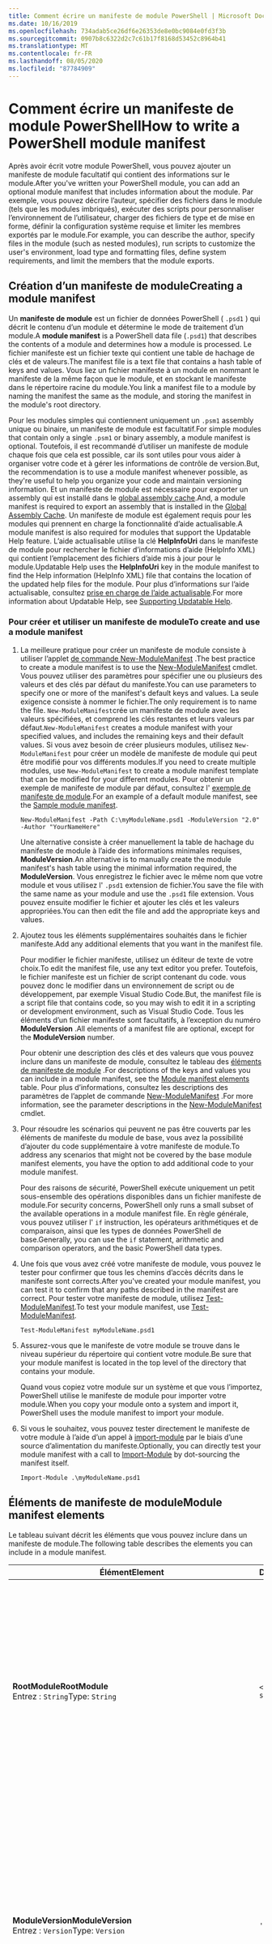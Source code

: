 ```yaml
---
title: Comment écrire un manifeste de module PowerShell | Microsoft Docs
ms.date: 10/16/2019
ms.openlocfilehash: 734adab5ce26df6e26353de8e0bc9084e0fd3f3b
ms.sourcegitcommit: 0907b8c6322d2c7c61b17f8168d53452c8964b41
ms.translationtype: MT
ms.contentlocale: fr-FR
ms.lasthandoff: 08/05/2020
ms.locfileid: "87784909"
---
```

# <a name="how-to-write-a-powershell-module-manifest"></a><span data-ttu-id="3eb17-102">Comment écrire un manifeste de module PowerShell</span><span class="sxs-lookup"><span data-stu-id="3eb17-102">How to write a PowerShell module manifest</span></span>

<span data-ttu-id="3eb17-103">Après avoir écrit votre module PowerShell, vous pouvez ajouter un manifeste de module facultatif qui contient des informations sur le module.</span><span class="sxs-lookup"><span data-stu-id="3eb17-103">After you've written your PowerShell module, you can add an optional module manifest that includes information about the module.</span></span> <span data-ttu-id="3eb17-104">Par exemple, vous pouvez décrire l’auteur, spécifier des fichiers dans le module (tels que les modules imbriqués), exécuter des scripts pour personnaliser l’environnement de l’utilisateur, charger des fichiers de type et de mise en forme, définir la configuration système requise et limiter les membres exportés par le module.</span><span class="sxs-lookup"><span data-stu-id="3eb17-104">For example, you can describe the author, specify files in the module (such as nested modules), run scripts to customize the user's environment, load type and formatting files, define system requirements, and limit the members that the module exports.</span></span>

## <a name="creating-a-module-manifest"></a><span data-ttu-id="3eb17-105">Création d’un manifeste de module</span><span class="sxs-lookup"><span data-stu-id="3eb17-105">Creating a module manifest</span></span>

<span data-ttu-id="3eb17-106">Un **manifeste de module** est un fichier de données PowerShell ( `.psd1` ) qui décrit le contenu d’un module et détermine le mode de traitement d’un module.</span><span class="sxs-lookup"><span data-stu-id="3eb17-106">A **module manifest** is a PowerShell data file (`.psd1`) that describes the contents of a module and determines how a module is processed.</span></span> <span data-ttu-id="3eb17-107">Le fichier manifeste est un fichier texte qui contient une table de hachage de clés et de valeurs.</span><span class="sxs-lookup"><span data-stu-id="3eb17-107">The manifest file is a text file that contains a hash table of keys and values.</span></span> <span data-ttu-id="3eb17-108">Vous liez un fichier manifeste à un module en nommant le manifeste de la même façon que le module, et en stockant le manifeste dans le répertoire racine du module.</span><span class="sxs-lookup"><span data-stu-id="3eb17-108">You link a manifest file to a module by naming the manifest the same as the module, and storing the manifest in the module's root directory.</span></span>

<span data-ttu-id="3eb17-109">Pour les modules simples qui contiennent uniquement un `.psm1` assembly unique ou binaire, un manifeste de module est facultatif.</span><span class="sxs-lookup"><span data-stu-id="3eb17-109">For simple modules that contain only a single `.psm1` or binary assembly, a module manifest is optional.</span></span> <span data-ttu-id="3eb17-110">Toutefois, il est recommandé d’utiliser un manifeste de module chaque fois que cela est possible, car ils sont utiles pour vous aider à organiser votre code et à gérer les informations de contrôle de version.</span><span class="sxs-lookup"><span data-stu-id="3eb17-110">But, the recommendation is to use a module manifest whenever possible, as they're useful to help you organize your code and maintain versioning information.</span></span> <span data-ttu-id="3eb17-111">Et un manifeste de module est nécessaire pour exporter un assembly qui est installé dans le [global assembly cache](/dotnet/framework/app-domains/gac).</span><span class="sxs-lookup"><span data-stu-id="3eb17-111">And, a module manifest is required to export an assembly that is installed in the [Global Assembly Cache](/dotnet/framework/app-domains/gac).</span></span> <span data-ttu-id="3eb17-112">Un manifeste de module est également requis pour les modules qui prennent en charge la fonctionnalité d’aide actualisable.</span><span class="sxs-lookup"><span data-stu-id="3eb17-112">A module manifest is also required for modules that support the Updatable Help feature.</span></span> <span data-ttu-id="3eb17-113">L’aide actualisable utilise la clé **HelpInfoUri** dans le manifeste de module pour rechercher le fichier d’informations d’aide (HelpInfo XML) qui contient l’emplacement des fichiers d’aide mis à jour pour le module.</span><span class="sxs-lookup"><span data-stu-id="3eb17-113">Updatable Help uses the **HelpInfoUri** key in the module manifest to find the Help information (HelpInfo XML) file that contains the location of the updated help files for the module.</span></span> <span data-ttu-id="3eb17-114">Pour plus d’informations sur l’aide actualisable, consultez [prise en charge de l’aide actualisable](./supporting-updatable-help.md).</span><span class="sxs-lookup"><span data-stu-id="3eb17-114">For more information about Updatable Help, see [Supporting Updatable Help](./supporting-updatable-help.md).</span></span>

### <a name="to-create-and-use-a-module-manifest"></a><span data-ttu-id="3eb17-115">Pour créer et utiliser un manifeste de module</span><span class="sxs-lookup"><span data-stu-id="3eb17-115">To create and use a module manifest</span></span>

1. <span data-ttu-id="3eb17-116">La meilleure pratique pour créer un manifeste de module consiste à utiliser l’applet [de commande New-ModuleManifest](/powershell/module/Microsoft.PowerShell.Core/New-ModuleManifest) .</span><span class="sxs-lookup"><span data-stu-id="3eb17-116">The best practice to create a module manifest is to use the [New-ModuleManifest](/powershell/module/Microsoft.PowerShell.Core/New-ModuleManifest) cmdlet.</span></span> <span data-ttu-id="3eb17-117">Vous pouvez utiliser des paramètres pour spécifier une ou plusieurs des valeurs et des clés par défaut du manifeste.</span><span class="sxs-lookup"><span data-stu-id="3eb17-117">You can use parameters to specify one or more of the manifest's default keys and values.</span></span> <span data-ttu-id="3eb17-118">La seule exigence consiste à nommer le fichier.</span><span class="sxs-lookup"><span data-stu-id="3eb17-118">The only requirement is to name the file.</span></span> <span data-ttu-id="3eb17-119">`New-ModuleManifest`crée un manifeste de module avec les valeurs spécifiées, et comprend les clés restantes et leurs valeurs par défaut.</span><span class="sxs-lookup"><span data-stu-id="3eb17-119">`New-ModuleManifest` creates a module manifest with your specified values, and includes the remaining keys and their default values.</span></span> <span data-ttu-id="3eb17-120">Si vous avez besoin de créer plusieurs modules, utilisez `New-ModuleManifest` pour créer un modèle de manifeste de module qui peut être modifié pour vos différents modules.</span><span class="sxs-lookup"><span data-stu-id="3eb17-120">If you need to create multiple modules, use `New-ModuleManifest` to create a module manifest template that can be modified for your different modules.</span></span> <span data-ttu-id="3eb17-121">Pour obtenir un exemple de manifeste de module par défaut, consultez l' [exemple de manifeste de module](#sample-module-manifest).</span><span class="sxs-lookup"><span data-stu-id="3eb17-121">For an example of a default module manifest, see the [Sample module manifest](#sample-module-manifest).</span></span>

   `New-ModuleManifest -Path C:\myModuleName.psd1 -ModuleVersion "2.0" -Author "YourNameHere"`

   <span data-ttu-id="3eb17-122">Une alternative consiste à créer manuellement la table de hachage du manifeste de module à l’aide des informations minimales requises, **ModuleVersion**.</span><span class="sxs-lookup"><span data-stu-id="3eb17-122">An alternative is to manually create the module manifest's hash table using the minimal information required, the **ModuleVersion**.</span></span> <span data-ttu-id="3eb17-123">Vous enregistrez le fichier avec le même nom que votre module et vous utilisez l' `.psd1` extension de fichier.</span><span class="sxs-lookup"><span data-stu-id="3eb17-123">You save the file with the same name as your module and use the `.psd1` file extension.</span></span> <span data-ttu-id="3eb17-124">Vous pouvez ensuite modifier le fichier et ajouter les clés et les valeurs appropriées.</span><span class="sxs-lookup"><span data-stu-id="3eb17-124">You can then edit the file and add the appropriate keys and values.</span></span>

1. <span data-ttu-id="3eb17-125">Ajoutez tous les éléments supplémentaires souhaités dans le fichier manifeste.</span><span class="sxs-lookup"><span data-stu-id="3eb17-125">Add any additional elements that you want in the manifest file.</span></span>

   <span data-ttu-id="3eb17-126">Pour modifier le fichier manifeste, utilisez un éditeur de texte de votre choix.</span><span class="sxs-lookup"><span data-stu-id="3eb17-126">To edit the manifest file, use any text editor you prefer.</span></span> <span data-ttu-id="3eb17-127">Toutefois, le fichier manifeste est un fichier de script contenant du code. vous pouvez donc le modifier dans un environnement de script ou de développement, par exemple Visual Studio Code.</span><span class="sxs-lookup"><span data-stu-id="3eb17-127">But, the manifest file is a script file that contains code, so you may wish to edit it in a scripting or development environment, such as Visual Studio Code.</span></span> <span data-ttu-id="3eb17-128">Tous les éléments d’un fichier manifeste sont facultatifs, à l’exception du numéro **ModuleVersion** .</span><span class="sxs-lookup"><span data-stu-id="3eb17-128">All elements of a manifest file are optional, except for the **ModuleVersion** number.</span></span>

   <span data-ttu-id="3eb17-129">Pour obtenir une description des clés et des valeurs que vous pouvez inclure dans un manifeste de module, consultez le tableau des [éléments de manifeste de module](#module-manifest-elements) .</span><span class="sxs-lookup"><span data-stu-id="3eb17-129">For descriptions of the keys and values you can include in a module manifest, see the [Module manifest elements](#module-manifest-elements) table.</span></span> <span data-ttu-id="3eb17-130">Pour plus d’informations, consultez les descriptions des paramètres de l’applet de commande [New-ModuleManifest](/powershell/module/Microsoft.PowerShell.Core/New-ModuleManifest) .</span><span class="sxs-lookup"><span data-stu-id="3eb17-130">For more information, see the parameter descriptions in the [New-ModuleManifest](/powershell/module/Microsoft.PowerShell.Core/New-ModuleManifest) cmdlet.</span></span>

1. <span data-ttu-id="3eb17-131">Pour résoudre les scénarios qui peuvent ne pas être couverts par les éléments de manifeste du module de base, vous avez la possibilité d’ajouter du code supplémentaire à votre manifeste de module.</span><span class="sxs-lookup"><span data-stu-id="3eb17-131">To address any scenarios that might not be covered by the base module manifest elements, you have the option to add additional code to your module manifest.</span></span>

   <span data-ttu-id="3eb17-132">Pour des raisons de sécurité, PowerShell exécute uniquement un petit sous-ensemble des opérations disponibles dans un fichier manifeste de module.</span><span class="sxs-lookup"><span data-stu-id="3eb17-132">For security concerns, PowerShell only runs a small subset of the available operations in a module manifest file.</span></span> <span data-ttu-id="3eb17-133">En règle générale, vous pouvez utiliser l' `if` instruction, les opérateurs arithmétiques et de comparaison, ainsi que les types de données PowerShell de base.</span><span class="sxs-lookup"><span data-stu-id="3eb17-133">Generally, you can use the `if` statement, arithmetic and comparison operators, and the basic PowerShell data types.</span></span>

1. <span data-ttu-id="3eb17-134">Une fois que vous avez créé votre manifeste de module, vous pouvez le tester pour confirmer que tous les chemins d’accès décrits dans le manifeste sont corrects.</span><span class="sxs-lookup"><span data-stu-id="3eb17-134">After you've created your module manifest, you can test it to confirm that any paths described in the manifest are correct.</span></span> <span data-ttu-id="3eb17-135">Pour tester votre manifeste de module, utilisez [Test-ModuleManifest](/powershell/module/Microsoft.PowerShell.Core/Test-ModuleManifest).</span><span class="sxs-lookup"><span data-stu-id="3eb17-135">To test your module manifest, use [Test-ModuleManifest](/powershell/module/Microsoft.PowerShell.Core/Test-ModuleManifest).</span></span>

   `Test-ModuleManifest myModuleName.psd1`

1. <span data-ttu-id="3eb17-136">Assurez-vous que le manifeste de votre module se trouve dans le niveau supérieur du répertoire qui contient votre module.</span><span class="sxs-lookup"><span data-stu-id="3eb17-136">Be sure that your module manifest is located in the top level of the directory that contains your module.</span></span>

   <span data-ttu-id="3eb17-137">Quand vous copiez votre module sur un système et que vous l’importez, PowerShell utilise le manifeste de module pour importer votre module.</span><span class="sxs-lookup"><span data-stu-id="3eb17-137">When you copy your module onto a system and import it, PowerShell uses the module manifest to import your module.</span></span>

1. <span data-ttu-id="3eb17-138">Si vous le souhaitez, vous pouvez tester directement le manifeste de votre module à l’aide d’un appel à [import-module](/powershell/module/Microsoft.PowerShell.Core/Import-Module) par le biais d’une source d’alimentation du manifeste.</span><span class="sxs-lookup"><span data-stu-id="3eb17-138">Optionally, you can directly test your module manifest with a call to [Import-Module](/powershell/module/Microsoft.PowerShell.Core/Import-Module) by dot-sourcing the manifest itself.</span></span>

   `Import-Module .\myModuleName.psd1`

## <a name="module-manifest-elements"></a><span data-ttu-id="3eb17-139">Éléments de manifeste de module</span><span class="sxs-lookup"><span data-stu-id="3eb17-139">Module manifest elements</span></span>

<span data-ttu-id="3eb17-140">Le tableau suivant décrit les éléments que vous pouvez inclure dans un manifeste de module.</span><span class="sxs-lookup"><span data-stu-id="3eb17-140">The following table describes the elements you can include in a module manifest.</span></span>

|<span data-ttu-id="3eb17-141">Élément</span><span class="sxs-lookup"><span data-stu-id="3eb17-141">Element</span></span>|<span data-ttu-id="3eb17-142">Default</span><span class="sxs-lookup"><span data-stu-id="3eb17-142">Default</span></span>|<span data-ttu-id="3eb17-143">Description</span><span class="sxs-lookup"><span data-stu-id="3eb17-143">Description</span></span>|
|-------------|-------------|-----------------|
|<span data-ttu-id="3eb17-144">**RootModule**</span><span class="sxs-lookup"><span data-stu-id="3eb17-144">**RootModule**</span></span><br /> <span data-ttu-id="3eb17-145">Entrez : `String`</span><span class="sxs-lookup"><span data-stu-id="3eb17-145">Type: `String`</span></span>|`<empty string>`|<span data-ttu-id="3eb17-146">Module de script ou fichier de module binaire associé à ce manifeste.</span><span class="sxs-lookup"><span data-stu-id="3eb17-146">Script module or binary module file associated with this manifest.</span></span> <span data-ttu-id="3eb17-147">Les versions précédentes de PowerShell appelaient cet élément **ModuleToProcess**.</span><span class="sxs-lookup"><span data-stu-id="3eb17-147">Previous versions of PowerShell called this element the **ModuleToProcess**.</span></span><br /> <span data-ttu-id="3eb17-148">Les types possibles pour le module racine peuvent être vides, ce qui crée un module de **manifeste** , le nom d’un module de script ( `.psm1` ) ou le nom d’un module binaire ( `.exe` ou `.dll` ).</span><span class="sxs-lookup"><span data-stu-id="3eb17-148">Possible types for the root module can be empty, which creates a **Manifest** module, the name of a script module (`.psm1`), or the name of a binary module (`.exe` or `.dll`).</span></span> <span data-ttu-id="3eb17-149">Le fait de placer le nom d’un manifeste de module ( `.psd1` ) ou d’un fichier de script ( `.ps1` ) dans cet élément génère une erreur.</span><span class="sxs-lookup"><span data-stu-id="3eb17-149">Placing the name of a module manifest (`.psd1`) or a script file (`.ps1`) in this element causes an error.</span></span> <br /> <span data-ttu-id="3eb17-150">Exemple : `RootModule = 'ScriptModule.psm1'`</span><span class="sxs-lookup"><span data-stu-id="3eb17-150">Example: `RootModule = 'ScriptModule.psm1'`</span></span>|
|<span data-ttu-id="3eb17-151">**ModuleVersion**</span><span class="sxs-lookup"><span data-stu-id="3eb17-151">**ModuleVersion**</span></span><br /> <span data-ttu-id="3eb17-152">Entrez : `Version`</span><span class="sxs-lookup"><span data-stu-id="3eb17-152">Type: `Version`</span></span>|`'0.0.1'`|<span data-ttu-id="3eb17-153">Numéro de version de ce module.</span><span class="sxs-lookup"><span data-stu-id="3eb17-153">Version number of this module.</span></span> <span data-ttu-id="3eb17-154">Si une valeur n’est pas spécifiée, `New-ModuleManifest` utilise la valeur par défaut.</span><span class="sxs-lookup"><span data-stu-id="3eb17-154">If a value isn't specified, `New-ModuleManifest`   uses the default.</span></span> <span data-ttu-id="3eb17-155">La chaîne doit pouvoir être convertie vers le type `Version` , par exemple `#.#.#.#.#` .</span><span class="sxs-lookup"><span data-stu-id="3eb17-155">The string must be able to convert to the type `Version` for example `#.#.#.#.#`.</span></span> <span data-ttu-id="3eb17-156">`Import-Module`charge le premier module qu’il trouve sur le **$PSModulePath** qui correspond au nom et a au moins une **ModuleVersion**, comme le paramètre **MinimumVersion** .</span><span class="sxs-lookup"><span data-stu-id="3eb17-156">`Import-Module` loads the first module it finds on the **$PSModulePath** that matches the name, and has at least as high a **ModuleVersion**, as the **MinimumVersion** parameter.</span></span> <span data-ttu-id="3eb17-157">Pour importer une version spécifique, utilisez le `Import-Module` paramètre **RequiredVersion** de l’applet de commande.</span><span class="sxs-lookup"><span data-stu-id="3eb17-157">To import a specific version, use the `Import-Module` cmdlet's **RequiredVersion** parameter.</span></span><br /> <span data-ttu-id="3eb17-158">Exemple : `ModuleVersion = '1.0'`</span><span class="sxs-lookup"><span data-stu-id="3eb17-158">Example: `ModuleVersion = '1.0'`</span></span>|
|<span data-ttu-id="3eb17-159">**GUID**</span><span class="sxs-lookup"><span data-stu-id="3eb17-159">**GUID**</span></span><br /> <span data-ttu-id="3eb17-160">Entrez : `GUID`</span><span class="sxs-lookup"><span data-stu-id="3eb17-160">Type: `GUID`</span></span>|`'<GUID>'`|<span data-ttu-id="3eb17-161">ID utilisé pour identifier de manière unique ce module.</span><span class="sxs-lookup"><span data-stu-id="3eb17-161">ID used to uniquely identify this module.</span></span> <span data-ttu-id="3eb17-162">Si une valeur n’est pas spécifiée, `New-ModuleManifest` la valeur est générée automatiquement.</span><span class="sxs-lookup"><span data-stu-id="3eb17-162">If a value isn't specified, `New-ModuleManifest` autogenerates the value.</span></span> <span data-ttu-id="3eb17-163">Actuellement, vous ne pouvez pas importer un module par **GUID**.</span><span class="sxs-lookup"><span data-stu-id="3eb17-163">You can't currently import a module by **GUID**.</span></span> <br /> <span data-ttu-id="3eb17-164">Exemple : `GUID = 'cfc45206-1e49-459d-a8ad-5b571ef94857'`</span><span class="sxs-lookup"><span data-stu-id="3eb17-164">Example: `GUID = 'cfc45206-1e49-459d-a8ad-5b571ef94857'`</span></span>|
|<span data-ttu-id="3eb17-165">**Author**</span><span class="sxs-lookup"><span data-stu-id="3eb17-165">**Author**</span></span><br /> <span data-ttu-id="3eb17-166">Entrez : `String`</span><span class="sxs-lookup"><span data-stu-id="3eb17-166">Type: `String`</span></span>|`'<Current user>'`|<span data-ttu-id="3eb17-167">Auteur de ce module.</span><span class="sxs-lookup"><span data-stu-id="3eb17-167">Author of this module.</span></span> <span data-ttu-id="3eb17-168">Si une valeur n’est pas spécifiée, `New-ModuleManifest` utilise l’utilisateur actuel.</span><span class="sxs-lookup"><span data-stu-id="3eb17-168">If a value isn't specified, `New-ModuleManifest` uses the current user.</span></span> <br /> <span data-ttu-id="3eb17-169">Exemple : `Author = 'AuthorNameHere'`</span><span class="sxs-lookup"><span data-stu-id="3eb17-169">Example: `Author = 'AuthorNameHere'`</span></span>|
|<span data-ttu-id="3eb17-170">**Prennent**</span><span class="sxs-lookup"><span data-stu-id="3eb17-170">**CompanyName**</span></span><br /> <span data-ttu-id="3eb17-171">Entrez : `String`</span><span class="sxs-lookup"><span data-stu-id="3eb17-171">Type: `String`</span></span>|`'Unknown'`|<span data-ttu-id="3eb17-172">Société ou fournisseur de ce module.</span><span class="sxs-lookup"><span data-stu-id="3eb17-172">Company or vendor of this module.</span></span> <span data-ttu-id="3eb17-173">Si une valeur n’est pas spécifiée, `New-ModuleManifest` utilise la valeur par défaut.</span><span class="sxs-lookup"><span data-stu-id="3eb17-173">If a value isn't specified, `New-ModuleManifest` uses the default.</span></span><br /> <span data-ttu-id="3eb17-174">Exemple : `CompanyName = 'Fabrikam'`</span><span class="sxs-lookup"><span data-stu-id="3eb17-174">Example: `CompanyName = 'Fabrikam'`</span></span>|
|<span data-ttu-id="3eb17-175">**Intellectuelle**</span><span class="sxs-lookup"><span data-stu-id="3eb17-175">**Copyright**</span></span><br /> <span data-ttu-id="3eb17-176">Entrez : `String`</span><span class="sxs-lookup"><span data-stu-id="3eb17-176">Type: `String`</span></span>|`'(c) <Author>. All rights reserved.'`| <span data-ttu-id="3eb17-177">Déclaration de droits d’auteur pour ce module.</span><span class="sxs-lookup"><span data-stu-id="3eb17-177">Copyright statement for this module.</span></span> <span data-ttu-id="3eb17-178">Si une valeur n’est pas spécifiée, `New-ModuleManifest` utilise la valeur par défaut avec l’utilisateur actuel en tant que `<Author>` .</span><span class="sxs-lookup"><span data-stu-id="3eb17-178">If a value isn't specified, `New-ModuleManifest` uses the default with the current user as the `<Author>`.</span></span> <span data-ttu-id="3eb17-179">Pour spécifier un auteur, utilisez le paramètre **auteur** .</span><span class="sxs-lookup"><span data-stu-id="3eb17-179">To specify an author, use the **Author** parameter.</span></span> <br /> <span data-ttu-id="3eb17-180">Exemple : `Copyright = '2019 AuthorName. All rights reserved.'`</span><span class="sxs-lookup"><span data-stu-id="3eb17-180">Example: `Copyright = '2019 AuthorName. All rights reserved.'`</span></span>|
|<span data-ttu-id="3eb17-181">**Description**</span><span class="sxs-lookup"><span data-stu-id="3eb17-181">**Description**</span></span><br /> <span data-ttu-id="3eb17-182">Entrez : `String`</span><span class="sxs-lookup"><span data-stu-id="3eb17-182">Type: `String`</span></span>|`<empty string>`|<span data-ttu-id="3eb17-183">Description de la fonctionnalité fournie par ce module.</span><span class="sxs-lookup"><span data-stu-id="3eb17-183">Description of the functionality provided by this module.</span></span><br /> <span data-ttu-id="3eb17-184">Exemple : `Description = 'This is the module's description.'`</span><span class="sxs-lookup"><span data-stu-id="3eb17-184">Example: `Description = 'This is the module's description.'`</span></span>|
|<span data-ttu-id="3eb17-185">**PowerShellVersion**</span><span class="sxs-lookup"><span data-stu-id="3eb17-185">**PowerShellVersion**</span></span><br /> <span data-ttu-id="3eb17-186">Entrez : `Version`</span><span class="sxs-lookup"><span data-stu-id="3eb17-186">Type: `Version`</span></span>|`<empty string>`|<span data-ttu-id="3eb17-187">Version minimale du moteur PowerShell requise par ce module.</span><span class="sxs-lookup"><span data-stu-id="3eb17-187">Minimum version of the PowerShell engine required by this module.</span></span> <span data-ttu-id="3eb17-188">Les valeurs valides sont 1,0, 2,0, 3,0, 4,0, 5,0, 5,1, 6 et 7.</span><span class="sxs-lookup"><span data-stu-id="3eb17-188">Valid values are 1.0, 2.0, 3.0, 4.0, 5.0, 5.1, 6, and 7.</span></span><br /> <span data-ttu-id="3eb17-189">Exemple : `PowerShellVersion = '5.0'`</span><span class="sxs-lookup"><span data-stu-id="3eb17-189">Example: `PowerShellVersion = '5.0'`</span></span>|
|<span data-ttu-id="3eb17-190">**PowerShellHostName**</span><span class="sxs-lookup"><span data-stu-id="3eb17-190">**PowerShellHostName**</span></span><br /> <span data-ttu-id="3eb17-191">Entrez : `String`</span><span class="sxs-lookup"><span data-stu-id="3eb17-191">Type: `String`</span></span>|`<empty string>`|<span data-ttu-id="3eb17-192">Nom de l’hôte PowerShell requis par ce module.</span><span class="sxs-lookup"><span data-stu-id="3eb17-192">Name of the PowerShell host required by this module.</span></span> <span data-ttu-id="3eb17-193">Ce nom est fourni par PowerShell.</span><span class="sxs-lookup"><span data-stu-id="3eb17-193">This name is provided by PowerShell.</span></span> <span data-ttu-id="3eb17-194">Pour rechercher le nom d’un programme hôte, dans le programme, tapez : `$host.name` .</span><span class="sxs-lookup"><span data-stu-id="3eb17-194">To find the name of a host program, in the program, type: `$host.name`.</span></span><br /> <span data-ttu-id="3eb17-195">Exemple : `PowerShellHostName = 'ConsoleHost'`</span><span class="sxs-lookup"><span data-stu-id="3eb17-195">Example: `PowerShellHostName = 'ConsoleHost'`</span></span>|
|<span data-ttu-id="3eb17-196">**PowerShellHostVersion**</span><span class="sxs-lookup"><span data-stu-id="3eb17-196">**PowerShellHostVersion**</span></span><br /> <span data-ttu-id="3eb17-197">Entrez : `Version`</span><span class="sxs-lookup"><span data-stu-id="3eb17-197">Type: `Version`</span></span>|`<empty string>`|<span data-ttu-id="3eb17-198">Version minimale de l’hôte PowerShell requis par ce module.</span><span class="sxs-lookup"><span data-stu-id="3eb17-198">Minimum version of the PowerShell host required by this module.</span></span><br /> <span data-ttu-id="3eb17-199">Exemple : `PowerShellHostVersion = '2.0'`</span><span class="sxs-lookup"><span data-stu-id="3eb17-199">Example: `PowerShellHostVersion = '2.0'`</span></span>|
|<span data-ttu-id="3eb17-200">**DotNetFrameworkVersion**</span><span class="sxs-lookup"><span data-stu-id="3eb17-200">**DotNetFrameworkVersion**</span></span><br /> <span data-ttu-id="3eb17-201">Entrez : `Version`</span><span class="sxs-lookup"><span data-stu-id="3eb17-201">Type: `Version`</span></span>|`<empty string>`|<span data-ttu-id="3eb17-202">Version minimale de Microsoft .NET Framework requise par ce module.</span><span class="sxs-lookup"><span data-stu-id="3eb17-202">Minimum version of Microsoft .NET Framework required by this module.</span></span> <span data-ttu-id="3eb17-203">Ce composant requis est valide uniquement pour l’édition PowerShell Desktop, par exemple PowerShell 5,1.</span><span class="sxs-lookup"><span data-stu-id="3eb17-203">This prerequisite is valid for the PowerShell Desktop edition only, such as PowerShell 5.1.</span></span><br /> <span data-ttu-id="3eb17-204">Exemple : `DotNetFrameworkVersion = '3.5'`</span><span class="sxs-lookup"><span data-stu-id="3eb17-204">Example: `DotNetFrameworkVersion = '3.5'`</span></span>|
|<span data-ttu-id="3eb17-205">**CLRVersion**</span><span class="sxs-lookup"><span data-stu-id="3eb17-205">**CLRVersion**</span></span><br /> <span data-ttu-id="3eb17-206">Entrez : `Version`</span><span class="sxs-lookup"><span data-stu-id="3eb17-206">Type: `Version`</span></span>|`<empty string>`|<span data-ttu-id="3eb17-207">Version minimale du common language runtime (CLR) requise par ce module.</span><span class="sxs-lookup"><span data-stu-id="3eb17-207">Minimum version of the common language runtime (CLR) required by this module.</span></span> <span data-ttu-id="3eb17-208">Ce composant requis est valide uniquement pour l’édition PowerShell Desktop, par exemple PowerShell 5,1.</span><span class="sxs-lookup"><span data-stu-id="3eb17-208">This prerequisite is valid for the PowerShell Desktop edition only, such as PowerShell 5.1.</span></span><br /> <span data-ttu-id="3eb17-209">Exemple : `CLRVersion = '3.5'`</span><span class="sxs-lookup"><span data-stu-id="3eb17-209">Example: `CLRVersion = '3.5'`</span></span>|
|<span data-ttu-id="3eb17-210">**ProcessorArchitecture**</span><span class="sxs-lookup"><span data-stu-id="3eb17-210">**ProcessorArchitecture**</span></span><br /> <span data-ttu-id="3eb17-211">Entrez : `ProcessorArchitecture`</span><span class="sxs-lookup"><span data-stu-id="3eb17-211">Type: `ProcessorArchitecture`</span></span>|`<empty string>`|<span data-ttu-id="3eb17-212">Architecture du processeur (aucune, x86, amd64) requise par ce module.</span><span class="sxs-lookup"><span data-stu-id="3eb17-212">Processor architecture (None, X86, Amd64) required by this module.</span></span> <span data-ttu-id="3eb17-213">Les valeurs valides sont x86, AMD64, ARM, IA64, MSIL et None (inconnu ou non spécifié).</span><span class="sxs-lookup"><span data-stu-id="3eb17-213">Valid values are x86, AMD64, Arm, IA64, MSIL, and None (unknown or unspecified).</span></span><br /> <span data-ttu-id="3eb17-214">Exemple : `ProcessorArchitecture = 'x86'`</span><span class="sxs-lookup"><span data-stu-id="3eb17-214">Example: `ProcessorArchitecture = 'x86'`</span></span>|
|<span data-ttu-id="3eb17-215">**RequiredModules**</span><span class="sxs-lookup"><span data-stu-id="3eb17-215">**RequiredModules**</span></span><br /> <span data-ttu-id="3eb17-216">Entrez : `Object[]`</span><span class="sxs-lookup"><span data-stu-id="3eb17-216">Type: `Object[]`</span></span>|`@()`|<span data-ttu-id="3eb17-217">Modules qui doivent être importés dans l’environnement global avant l’importation de ce module.</span><span class="sxs-lookup"><span data-stu-id="3eb17-217">Modules that must be imported into the global environment prior to importing this module.</span></span> <span data-ttu-id="3eb17-218">Cela charge tous les modules figurant dans la liste, sauf s’ils ont déjà été chargés.</span><span class="sxs-lookup"><span data-stu-id="3eb17-218">This loads any modules listed unless they've already been loaded.</span></span> <span data-ttu-id="3eb17-219">Par exemple, certains modules peuvent déjà être chargés par un module différent.</span><span class="sxs-lookup"><span data-stu-id="3eb17-219">For example, some modules may already be loaded by a different module.</span></span> <span data-ttu-id="3eb17-220">Il est possible de spécifier une version spécifique à charger à l’aide de `RequiredVersion` plutôt que `ModuleVersion` .</span><span class="sxs-lookup"><span data-stu-id="3eb17-220">It's possible to specify a specific version to load using `RequiredVersion` rather than `ModuleVersion`.</span></span> <span data-ttu-id="3eb17-221">Lorsque `ModuleVersion` est utilisé, il chargera la version la plus récente disponible avec un minimum de la version spécifiée.</span><span class="sxs-lookup"><span data-stu-id="3eb17-221">When `ModuleVersion` is used it will load the newest version available with a minimum of the version specified.</span></span> <span data-ttu-id="3eb17-222">Vous pouvez combiner des chaînes et des tables de hachage dans la valeur du paramètre.</span><span class="sxs-lookup"><span data-stu-id="3eb17-222">You can combine strings and hash tables in the parameter value.</span></span><br /> <span data-ttu-id="3eb17-223">Exemple : `RequiredModules = @("MyModule", @{ModuleName="MyDependentModule"; ModuleVersion="2.0"; GUID="cfc45206-1e49-459d-a8ad-5b571ef94857"})`</span><span class="sxs-lookup"><span data-stu-id="3eb17-223">Example: `RequiredModules = @("MyModule", @{ModuleName="MyDependentModule"; ModuleVersion="2.0"; GUID="cfc45206-1e49-459d-a8ad-5b571ef94857"})`</span></span><br /> <span data-ttu-id="3eb17-224">Exemple : `RequiredModules = @("MyModule", @{ModuleName="MyDependentModule"; RequiredVersion="1.5"; GUID="cfc45206-1e49-459d-a8ad-5b571ef94857"})`</span><span class="sxs-lookup"><span data-stu-id="3eb17-224">Example: `RequiredModules = @("MyModule", @{ModuleName="MyDependentModule"; RequiredVersion="1.5"; GUID="cfc45206-1e49-459d-a8ad-5b571ef94857"})`</span></span>|
|<span data-ttu-id="3eb17-225">**RequiredAssemblies**</span><span class="sxs-lookup"><span data-stu-id="3eb17-225">**RequiredAssemblies**</span></span><br /> <span data-ttu-id="3eb17-226">Entrez : `String[]`</span><span class="sxs-lookup"><span data-stu-id="3eb17-226">Type: `String[]`</span></span>|`@()`|<span data-ttu-id="3eb17-227">Assemblys qui doivent être chargés avant l’importation de ce module.</span><span class="sxs-lookup"><span data-stu-id="3eb17-227">Assemblies that must be loaded prior to importing this module.</span></span> <span data-ttu-id="3eb17-228">Spécifie les noms de fichiers d’assembly ( `.dll` ) dont le module a besoin.</span><span class="sxs-lookup"><span data-stu-id="3eb17-228">Specifies the assembly (`.dll`) file names that the module requires.</span></span><br /> <span data-ttu-id="3eb17-229">PowerShell charge les assemblys spécifiés avant de mettre à jour des types ou des formats, d’importer des modules imbriqués ou d’importer le fichier de module spécifié dans la valeur de la clé RootModule.</span><span class="sxs-lookup"><span data-stu-id="3eb17-229">PowerShell loads the specified assemblies before updating types or formats, importing nested modules, or importing the module file that is specified in the value of the RootModule key.</span></span> <span data-ttu-id="3eb17-230">Utilisez ce paramètre pour répertorier tous les assemblys requis par le module.</span><span class="sxs-lookup"><span data-stu-id="3eb17-230">Use this parameter to list all the assemblies that the module requires.</span></span><br /> <span data-ttu-id="3eb17-231">Exemple : `RequiredAssemblies = @("assembly1.dll", "assembly2.dll", "assembly3.dll")`</span><span class="sxs-lookup"><span data-stu-id="3eb17-231">Example: `RequiredAssemblies = @("assembly1.dll", "assembly2.dll", "assembly3.dll")`</span></span>|
|<span data-ttu-id="3eb17-232">**ScriptsToProcess**</span><span class="sxs-lookup"><span data-stu-id="3eb17-232">**ScriptsToProcess**</span></span><br /> <span data-ttu-id="3eb17-233">Entrez : `String[]`</span><span class="sxs-lookup"><span data-stu-id="3eb17-233">Type: `String[]`</span></span>|`@()`|<span data-ttu-id="3eb17-234">Fichiers de script ( `.ps1` ) qui sont exécutés dans l’état de session de l’appelant lors de l’importation du module.</span><span class="sxs-lookup"><span data-stu-id="3eb17-234">Script (`.ps1`) files that are run in the caller's session state when the module is imported.</span></span> <span data-ttu-id="3eb17-235">Il peut s’agir de l’état de session global ou, pour les modules imbriqués, de l’état de session d’un autre module.</span><span class="sxs-lookup"><span data-stu-id="3eb17-235">This could be the global session state or, for nested modules, the session state of another module.</span></span> <span data-ttu-id="3eb17-236">Vous pouvez utiliser ces scripts pour préparer un environnement, tout comme vous pouvez utiliser un script de journalisation.</span><span class="sxs-lookup"><span data-stu-id="3eb17-236">You can use these scripts to prepare an environment just as you might use a log in script.</span></span><br /> <span data-ttu-id="3eb17-237">Ces scripts sont exécutés avant le chargement de l’un des modules répertoriés dans le manifeste.</span><span class="sxs-lookup"><span data-stu-id="3eb17-237">These scripts are run before any of the modules listed in the manifest are loaded.</span></span> <br /> <span data-ttu-id="3eb17-238">Exemple : `ScriptsToProcess = @("script1.ps1", "script2.ps1", "script3.ps1")`</span><span class="sxs-lookup"><span data-stu-id="3eb17-238">Example: `ScriptsToProcess = @("script1.ps1", "script2.ps1", "script3.ps1")`</span></span>|
|<span data-ttu-id="3eb17-239">**TypesToProcess**</span><span class="sxs-lookup"><span data-stu-id="3eb17-239">**TypesToProcess**</span></span><br /> <span data-ttu-id="3eb17-240">Entrez : `String[]`</span><span class="sxs-lookup"><span data-stu-id="3eb17-240">Type: `String[]`</span></span>|`@()`|<span data-ttu-id="3eb17-241">Fichiers de type ( `.ps1xml` ) à charger lors de l’importation de ce module.</span><span class="sxs-lookup"><span data-stu-id="3eb17-241">Type files (`.ps1xml`) to be loaded when importing this module.</span></span> <br /> <span data-ttu-id="3eb17-242">Exemple : `TypesToProcess = @("type1.ps1xml", "type2.ps1xml", "type3.ps1xml")`</span><span class="sxs-lookup"><span data-stu-id="3eb17-242">Example: `TypesToProcess = @("type1.ps1xml", "type2.ps1xml", "type3.ps1xml")`</span></span>|
|<span data-ttu-id="3eb17-243">**FormatsToProcess**</span><span class="sxs-lookup"><span data-stu-id="3eb17-243">**FormatsToProcess**</span></span><br /> <span data-ttu-id="3eb17-244">Entrez : `String[]`</span><span class="sxs-lookup"><span data-stu-id="3eb17-244">Type: `String[]`</span></span>|`@()`|<span data-ttu-id="3eb17-245">Fichiers de format ( `.ps1xml` ) à charger lors de l’importation de ce module.</span><span class="sxs-lookup"><span data-stu-id="3eb17-245">Format files (`.ps1xml`) to be loaded when importing this module.</span></span> <br /> <span data-ttu-id="3eb17-246">Exemple : `FormatsToProcess = @("format1.ps1xml", "format2.ps1xml", "format3.ps1xml")`</span><span class="sxs-lookup"><span data-stu-id="3eb17-246">Example: `FormatsToProcess = @("format1.ps1xml", "format2.ps1xml", "format3.ps1xml")`</span></span>|
|<span data-ttu-id="3eb17-247">**NestedModules**</span><span class="sxs-lookup"><span data-stu-id="3eb17-247">**NestedModules**</span></span><br /> <span data-ttu-id="3eb17-248">Entrez : `Object[]`</span><span class="sxs-lookup"><span data-stu-id="3eb17-248">Type: `Object[]`</span></span>|`@()`|<span data-ttu-id="3eb17-249">Modules à importer en tant que modules imbriqués du module spécifié dans **RootModule** (alias :**ModuleToProcess**).</span><span class="sxs-lookup"><span data-stu-id="3eb17-249">Modules to import as nested modules of the module specified in **RootModule** (alias:**ModuleToProcess**).</span></span><br /> <span data-ttu-id="3eb17-250">L’ajout d’un nom de module à cet élément est similaire à `Import-Module` l’appel de dans votre script ou code assembleur.</span><span class="sxs-lookup"><span data-stu-id="3eb17-250">Adding a module name to this element is similar to calling `Import-Module` from within your script or assembly code.</span></span> <span data-ttu-id="3eb17-251">La principale différence à l’aide d’un fichier manifeste est qu’il est plus facile de voir ce que vous chargez.</span><span class="sxs-lookup"><span data-stu-id="3eb17-251">The main difference by using a manifest file is that it's easier to see what you're loading.</span></span> <span data-ttu-id="3eb17-252">En cas d’échec du chargement d’un module, vous n’avez pas encore chargé votre module réel.</span><span class="sxs-lookup"><span data-stu-id="3eb17-252">And, if a module fails to load, you will not yet have loaded your actual module.</span></span><br /> <span data-ttu-id="3eb17-253">Outre d’autres modules, vous pouvez également charger des fichiers de script ( `.ps1` ) ici.</span><span class="sxs-lookup"><span data-stu-id="3eb17-253">In addition to other modules, you may also load script (`.ps1`) files here.</span></span> <span data-ttu-id="3eb17-254">Ces fichiers s’exécutent dans le contexte du module racine.</span><span class="sxs-lookup"><span data-stu-id="3eb17-254">These files will execute in the context of the root module.</span></span> <span data-ttu-id="3eb17-255">Cela équivaut à la source de points du script dans le module racine.</span><span class="sxs-lookup"><span data-stu-id="3eb17-255">This is equivalent to dot sourcing the script in your root module.</span></span> <br /> <span data-ttu-id="3eb17-256">Exemple : `NestedModules = @("script.ps1", @{ModuleName="MyModule"; ModuleVersion="1.0.0.0"; GUID="50cdb55f-5ab7-489f-9e94-4ec21ff51e59"})`</span><span class="sxs-lookup"><span data-stu-id="3eb17-256">Example: `NestedModules = @("script.ps1", @{ModuleName="MyModule"; ModuleVersion="1.0.0.0"; GUID="50cdb55f-5ab7-489f-9e94-4ec21ff51e59"})`</span></span>|
|<span data-ttu-id="3eb17-257">**FunctionsToExport**</span><span class="sxs-lookup"><span data-stu-id="3eb17-257">**FunctionsToExport**</span></span><br /> <span data-ttu-id="3eb17-258">Entrez : `String[]`</span><span class="sxs-lookup"><span data-stu-id="3eb17-258">Type: `String[]`</span></span>|`@()`|<span data-ttu-id="3eb17-259">Spécifie les fonctions à exporter à partir de ce module. pour des performances optimales, n’utilisez pas de caractères génériques et ne supprimez pas l’entrée, utilisez un tableau vide s’il n’y a aucune fonction à exporter.</span><span class="sxs-lookup"><span data-stu-id="3eb17-259">Specifies the functions to export from this module, for best performance, do not use wildcards and do not delete the entry, use an empty array if there are no functions to export.</span></span> <span data-ttu-id="3eb17-260">Par défaut, aucune fonction n’est exportée.</span><span class="sxs-lookup"><span data-stu-id="3eb17-260">By default, no functions are exported.</span></span> <span data-ttu-id="3eb17-261">Vous pouvez utiliser cette clé pour répertorier les fonctions exportées par le module.</span><span class="sxs-lookup"><span data-stu-id="3eb17-261">You can use this key to list the functions that are exported by the module.</span></span><br /> <span data-ttu-id="3eb17-262">Le module exporte les fonctions vers l’état de session de l’appelant.</span><span class="sxs-lookup"><span data-stu-id="3eb17-262">The module exports the functions to the caller's session state.</span></span> <span data-ttu-id="3eb17-263">L’état de session de l’appelant peut être l’état de session global ou, pour les modules imbriqués, l’état de session d’un autre module.</span><span class="sxs-lookup"><span data-stu-id="3eb17-263">The caller's session state can be the global session state or, for nested modules, the session state of another module.</span></span> <span data-ttu-id="3eb17-264">Lors du chaînage de modules imbriqués, toutes les fonctions qui sont exportées par un module imbriqué seront exportées vers l’état de session global, sauf si un module de la chaîne restreint la fonction à l’aide de la clé **FunctionsToExport** .</span><span class="sxs-lookup"><span data-stu-id="3eb17-264">When chaining nested modules, all functions that are exported by a nested module will be exported to the global session state unless a module in the chain restricts the function by using the **FunctionsToExport** key.</span></span><br /> <span data-ttu-id="3eb17-265">Si le manifeste exporte des alias pour les fonctions, cette clé peut supprimer les fonctions dont les alias sont répertoriés dans la clé **AliasesToExport** , mais cette clé ne peut pas ajouter d’alias de fonction à la liste.</span><span class="sxs-lookup"><span data-stu-id="3eb17-265">If the manifest exports aliases for the functions, this key can remove functions whose aliases are listed in the **AliasesToExport** key, but this key cannot add function aliases to the list.</span></span> <br /> <span data-ttu-id="3eb17-266">Exemple : `FunctionsToExport = @("function1", "function2", "function3")`</span><span class="sxs-lookup"><span data-stu-id="3eb17-266">Example: `FunctionsToExport = @("function1", "function2", "function3")`</span></span>|
|<span data-ttu-id="3eb17-267">**CmdletsToExport**</span><span class="sxs-lookup"><span data-stu-id="3eb17-267">**CmdletsToExport**</span></span><br /> <span data-ttu-id="3eb17-268">Entrez : `String[]`</span><span class="sxs-lookup"><span data-stu-id="3eb17-268">Type: `String[]`</span></span>|`@()`|<span data-ttu-id="3eb17-269">Spécifie les applets de commande à exporter à partir de ce module. pour des performances optimales, n’utilisez pas de caractères génériques et ne supprimez pas l’entrée, utilisez un tableau vide s’il n’y a pas d’applet de commande à exporter.</span><span class="sxs-lookup"><span data-stu-id="3eb17-269">Specifies the cmdlets to export from this module, for best performance, do not use wildcards and do not delete the entry, use an empty array if there are no cmdlets to export.</span></span> <span data-ttu-id="3eb17-270">Par défaut, aucune applet de commande n’est exportée.</span><span class="sxs-lookup"><span data-stu-id="3eb17-270">By default, no cmdlets are exported.</span></span> <span data-ttu-id="3eb17-271">Vous pouvez utiliser cette clé pour répertorier les applets de commande exportées par le module.</span><span class="sxs-lookup"><span data-stu-id="3eb17-271">You can use this key to list the cmdlets that are exported by the module.</span></span><br /> <span data-ttu-id="3eb17-272">L’état de session de l’appelant peut être l’état de session global ou, pour les modules imbriqués, l’état de session d’un autre module.</span><span class="sxs-lookup"><span data-stu-id="3eb17-272">The caller's session state can be the global session state or, for nested modules, the session state of another module.</span></span> <span data-ttu-id="3eb17-273">Lorsque vous enchaînez des modules imbriqués, toutes les applets de commande exportées par un module imbriqué sont exportées vers l’état de session global, sauf si un module de la chaîne restreint l’applet de commande à l’aide de la clé **CmdletsToExport** .</span><span class="sxs-lookup"><span data-stu-id="3eb17-273">When you're chaining nested modules, all cmdlets that are exported by a nested module will be exported to the global session state unless a module in the chain restricts the cmdlet by using the **CmdletsToExport** key.</span></span><br /> <span data-ttu-id="3eb17-274">Si le manifeste exporte des alias pour les applets de commande, cette clé peut supprimer les applets de commande dont les alias sont répertoriés dans la clé **AliasesToExport** , mais cette clé ne peut pas ajouter d’alias d’applet de commande à la liste.</span><span class="sxs-lookup"><span data-stu-id="3eb17-274">If the manifest exports aliases for the cmdlets, this key can remove cmdlets whose aliases are listed in the **AliasesToExport** key, but this key cannot add cmdlet aliases to the list.</span></span> <br /> <span data-ttu-id="3eb17-275">Exemple : `CmdletsToExport = @("Get-MyCmdlet", "Set-MyCmdlet", "Test-MyCmdlet")`</span><span class="sxs-lookup"><span data-stu-id="3eb17-275">Example: `CmdletsToExport = @("Get-MyCmdlet", "Set-MyCmdlet", "Test-MyCmdlet")`</span></span>|
|<span data-ttu-id="3eb17-276">**VariablesToExport**</span><span class="sxs-lookup"><span data-stu-id="3eb17-276">**VariablesToExport**</span></span><br /> <span data-ttu-id="3eb17-277">Entrez : `String[]`</span><span class="sxs-lookup"><span data-stu-id="3eb17-277">Type: `String[]`</span></span>|`'*'`|<span data-ttu-id="3eb17-278">Spécifie les variables exportées par le module vers l’état de session de l’appelant.</span><span class="sxs-lookup"><span data-stu-id="3eb17-278">Specifies the variables that the module exports to the caller's session state.</span></span> <span data-ttu-id="3eb17-279">Les caractères génériques sont autorisés.</span><span class="sxs-lookup"><span data-stu-id="3eb17-279">Wildcard characters are permitted.</span></span> <span data-ttu-id="3eb17-280">Par défaut, toutes les variables ( `'*'` ) sont exportées.</span><span class="sxs-lookup"><span data-stu-id="3eb17-280">By default, all variables (`'*'`) are exported.</span></span> <span data-ttu-id="3eb17-281">Vous pouvez utiliser cette clé pour limiter les variables exportées par le module.</span><span class="sxs-lookup"><span data-stu-id="3eb17-281">You can use this key to restrict the variables that are exported by the module.</span></span><br /> <span data-ttu-id="3eb17-282">L’état de session de l’appelant peut être l’état de session global ou, pour les modules imbriqués, l’état de session d’un autre module.</span><span class="sxs-lookup"><span data-stu-id="3eb17-282">The caller's session state can be the global session state or, for nested modules, the session state of another module.</span></span> <span data-ttu-id="3eb17-283">Lorsque vous enchaînez des modules imbriqués, toutes les variables exportées par un module imbriqué sont exportées vers l’état de session global, sauf si un module de la chaîne restreint la variable à l’aide de la clé **VariablesToExport** .</span><span class="sxs-lookup"><span data-stu-id="3eb17-283">When you are chaining nested modules, all variables that are exported by a nested module will be exported to the global session state unless a module in the chain restricts the variable by using the **VariablesToExport** key.</span></span><br /> <span data-ttu-id="3eb17-284">Si le manifeste exporte également des alias pour les variables, cette clé peut supprimer les variables dont les alias sont répertoriés dans la clé **AliasesToExport** , mais cette clé ne peut pas ajouter d’alias de variable à la liste.</span><span class="sxs-lookup"><span data-stu-id="3eb17-284">If the manifest also exports aliases for the variables, this key can remove variables whose aliases are listed in the **AliasesToExport** key, but this key cannot add variable aliases to the list.</span></span> <br /> <span data-ttu-id="3eb17-285">Exemple : `VariablesToExport = @('$MyVariable1', '$MyVariable2', '$MyVariable3')`</span><span class="sxs-lookup"><span data-stu-id="3eb17-285">Example: `VariablesToExport = @('$MyVariable1', '$MyVariable2', '$MyVariable3')`</span></span>|
|<span data-ttu-id="3eb17-286">**AliasesToExport**</span><span class="sxs-lookup"><span data-stu-id="3eb17-286">**AliasesToExport**</span></span><br /> <span data-ttu-id="3eb17-287">Entrez : `String[]`</span><span class="sxs-lookup"><span data-stu-id="3eb17-287">Type: `String[]`</span></span>|`@()`|<span data-ttu-id="3eb17-288">Spécifie les alias à exporter à partir de ce module. pour des performances optimales, n’utilisez pas de caractères génériques et ne supprimez pas l’entrée, utilisez un tableau vide s’il n’y a aucun alias à exporter.</span><span class="sxs-lookup"><span data-stu-id="3eb17-288">Specifies the aliases to export from this module, for best performance, do not use wildcards and do not delete the entry, use an empty array if there are no aliases to export.</span></span> <span data-ttu-id="3eb17-289">Par défaut, aucun alias n’est exporté.</span><span class="sxs-lookup"><span data-stu-id="3eb17-289">By default, no aliases are exported.</span></span> <span data-ttu-id="3eb17-290">Vous pouvez utiliser cette clé pour répertorier les alias qui sont exportés par le module.</span><span class="sxs-lookup"><span data-stu-id="3eb17-290">You can use this key to list the aliases that are exported by the module.</span></span><br /> <span data-ttu-id="3eb17-291">Le module exporte les alias vers l’état de session de l’appelant.</span><span class="sxs-lookup"><span data-stu-id="3eb17-291">The module exports the aliases to caller's session state.</span></span> <span data-ttu-id="3eb17-292">L’état de session de l’appelant peut être l’état de session global ou, pour les modules imbriqués, l’état de session d’un autre module.</span><span class="sxs-lookup"><span data-stu-id="3eb17-292">The caller's session state can be the global session state or, for nested modules, the session state of another module.</span></span> <span data-ttu-id="3eb17-293">Lorsque vous enchaînez des modules imbriqués, tous les alias qui sont exportés par un module imbriqué seront finalement exportés dans l’état de session global, sauf si un module de la chaîne restreint l’alias à l’aide de la clé **AliasesToExport** .</span><span class="sxs-lookup"><span data-stu-id="3eb17-293">When you are chaining nested modules, all aliases that are exported by a nested module will be ultimately exported to the global session state unless a module in the chain restricts the alias by using the **AliasesToExport** key.</span></span> <br /> <span data-ttu-id="3eb17-294">Exemple : `AliasesToExport = @("MyAlias1", "MyAlias2", "MyAlias3")`</span><span class="sxs-lookup"><span data-stu-id="3eb17-294">Example: `AliasesToExport = @("MyAlias1", "MyAlias2", "MyAlias3")`</span></span>|
|<span data-ttu-id="3eb17-295">**DscResourcesToExport**</span><span class="sxs-lookup"><span data-stu-id="3eb17-295">**DscResourcesToExport**</span></span><br /> <span data-ttu-id="3eb17-296">Entrez : `String[]`</span><span class="sxs-lookup"><span data-stu-id="3eb17-296">Type: `String[]`</span></span>|`@()`|<span data-ttu-id="3eb17-297">Spécifie les ressources DSC à exporter à partir de ce module.</span><span class="sxs-lookup"><span data-stu-id="3eb17-297">Specifies DSC resources to export from this module.</span></span> <span data-ttu-id="3eb17-298">Les caractères génériques sont autorisés.</span><span class="sxs-lookup"><span data-stu-id="3eb17-298">Wildcards are permitted.</span></span> <br /> <span data-ttu-id="3eb17-299">Exemple : `DscResourcesToExport = @("DscResource1", "DscResource2", "DscResource3")`</span><span class="sxs-lookup"><span data-stu-id="3eb17-299">Example: `DscResourcesToExport = @("DscResource1", "DscResource2", "DscResource3")`</span></span>|
|<span data-ttu-id="3eb17-300">**ModuleList**</span><span class="sxs-lookup"><span data-stu-id="3eb17-300">**ModuleList**</span></span><br /> <span data-ttu-id="3eb17-301">Entrez : `Object[]`</span><span class="sxs-lookup"><span data-stu-id="3eb17-301">Type: `Object[]`</span></span>|`@()`|<span data-ttu-id="3eb17-302">Spécifie tous les modules qui sont empaquetés avec ce module.</span><span class="sxs-lookup"><span data-stu-id="3eb17-302">Specifies all the modules that are packaged with this module.</span></span> <span data-ttu-id="3eb17-303">Ces modules peuvent être entrés par nom, à l’aide d’une chaîne séparée par des virgules, ou en tant que table de hachage avec des clés **modulename** et **GUID** .</span><span class="sxs-lookup"><span data-stu-id="3eb17-303">These modules can be entered by name, using a comma-separated string, or as a hash table with **ModuleName** and **GUID** keys.</span></span> <span data-ttu-id="3eb17-304">La table de hachage peut également avoir une clé **ModuleVersion** facultative.</span><span class="sxs-lookup"><span data-stu-id="3eb17-304">The hash table can also have an optional **ModuleVersion** key.</span></span> <span data-ttu-id="3eb17-305">La clé **ModuleList** est conçue pour agir en tant qu’inventaire de module.</span><span class="sxs-lookup"><span data-stu-id="3eb17-305">The **ModuleList** key is designed to act as a module inventory.</span></span> <span data-ttu-id="3eb17-306">Ces modules ne sont pas traités automatiquement.</span><span class="sxs-lookup"><span data-stu-id="3eb17-306">These modules are not automatically processed.</span></span> <br /> <span data-ttu-id="3eb17-307">Exemple : `ModuleList = @("SampleModule", "MyModule", @{ModuleName="MyModule"; ModuleVersion="1.0.0.0"; GUID="50cdb55f-5ab7-489f-9e94-4ec21ff51e59"})`</span><span class="sxs-lookup"><span data-stu-id="3eb17-307">Example: `ModuleList = @("SampleModule", "MyModule", @{ModuleName="MyModule"; ModuleVersion="1.0.0.0"; GUID="50cdb55f-5ab7-489f-9e94-4ec21ff51e59"})`</span></span>|
|<span data-ttu-id="3eb17-308">**FileList**</span><span class="sxs-lookup"><span data-stu-id="3eb17-308">**FileList**</span></span><br /> <span data-ttu-id="3eb17-309">Entrez : `String[]`</span><span class="sxs-lookup"><span data-stu-id="3eb17-309">Type: `String[]`</span></span>|`@()`|<span data-ttu-id="3eb17-310">Liste de tous les fichiers empaquetés avec ce module.</span><span class="sxs-lookup"><span data-stu-id="3eb17-310">List of all files packaged with this module.</span></span> <span data-ttu-id="3eb17-311">Comme avec **ModuleList**, **filelist** est une liste d’inventaire et n’est pas traité autrement.</span><span class="sxs-lookup"><span data-stu-id="3eb17-311">As with **ModuleList**, **FileList** is an inventory list, and isn't otherwise processed.</span></span> <br /> <span data-ttu-id="3eb17-312">Exemple : `FileList = @("File1", "File2", "File3")`</span><span class="sxs-lookup"><span data-stu-id="3eb17-312">Example: `FileList = @("File1", "File2", "File3")`</span></span>|
|<span data-ttu-id="3eb17-313">**PrivateData**</span><span class="sxs-lookup"><span data-stu-id="3eb17-313">**PrivateData**</span></span><br /> <span data-ttu-id="3eb17-314">Entrez : `Object`</span><span class="sxs-lookup"><span data-stu-id="3eb17-314">Type: `Object`</span></span>|`@{...}`|<span data-ttu-id="3eb17-315">Spécifie les données privées qui doivent être passées au module racine spécifié par la clé **RootModule** (alias : **ModuleToProcess**).</span><span class="sxs-lookup"><span data-stu-id="3eb17-315">Specifies any private data that needs to be passed to the root module specified by the **RootModule** (alias: **ModuleToProcess**) key.</span></span> <span data-ttu-id="3eb17-316">**PrivateData** est une table de hachage qui comprend plusieurs éléments **: Tags**, **LicenseUri**, **ProjectURI**, **iconUri**, **ReleaseNotes**, **version préliminaire**, **RequireLicenseAcceptance**et **ExternalModuleDependencies**.</span><span class="sxs-lookup"><span data-stu-id="3eb17-316">**PrivateData** is a hash table that comprises several elements: **Tags**, **LicenseUri**, **ProjectURI**, **IconUri**, **ReleaseNotes**, **Prerelease**, **RequireLicenseAcceptance**, and **ExternalModuleDependencies**.</span></span> |
|<span data-ttu-id="3eb17-317">**Balises**</span><span class="sxs-lookup"><span data-stu-id="3eb17-317">**Tags**</span></span> <br /> <span data-ttu-id="3eb17-318">Entrez : `String[]`</span><span class="sxs-lookup"><span data-stu-id="3eb17-318">Type: `String[]`</span></span> |`@()`| <span data-ttu-id="3eb17-319">Balises aide sur la découverte de modules dans les galeries en ligne.</span><span class="sxs-lookup"><span data-stu-id="3eb17-319">Tags help with module discovery in online galleries.</span></span> <br /> <span data-ttu-id="3eb17-320">Exemple : `Tags = "PackageManagement", "PowerShell", "Manifest"`</span><span class="sxs-lookup"><span data-stu-id="3eb17-320">Example: `Tags = "PackageManagement", "PowerShell", "Manifest"`</span></span>|
|<span data-ttu-id="3eb17-321">**LicenseUri**</span><span class="sxs-lookup"><span data-stu-id="3eb17-321">**LicenseUri**</span></span><br /> <span data-ttu-id="3eb17-322">Entrez : `Uri`</span><span class="sxs-lookup"><span data-stu-id="3eb17-322">Type: `Uri`</span></span> |`<empty string>`| <span data-ttu-id="3eb17-323">URL de la licence pour ce module.</span><span class="sxs-lookup"><span data-stu-id="3eb17-323">A URL to the license for this module.</span></span> <br /> <span data-ttu-id="3eb17-324">Exemple : `LicenseUri = 'https://www.contoso.com/license'`</span><span class="sxs-lookup"><span data-stu-id="3eb17-324">Example: `LicenseUri = 'https://www.contoso.com/license'`</span></span>|
|<span data-ttu-id="3eb17-325">**ProjectUri**</span><span class="sxs-lookup"><span data-stu-id="3eb17-325">**ProjectUri**</span></span><br /> <span data-ttu-id="3eb17-326">Entrez : `Uri`</span><span class="sxs-lookup"><span data-stu-id="3eb17-326">Type: `Uri`</span></span> |`<empty string>`| <span data-ttu-id="3eb17-327">URL du site Web principal pour ce projet.</span><span class="sxs-lookup"><span data-stu-id="3eb17-327">A URL to the main website for this project.</span></span> <br /> <span data-ttu-id="3eb17-328">Exemple : `ProjectUri = 'https://www.contoso.com/project'`</span><span class="sxs-lookup"><span data-stu-id="3eb17-328">Example: `ProjectUri = 'https://www.contoso.com/project'`</span></span>|
|<span data-ttu-id="3eb17-329">**IconUri**</span><span class="sxs-lookup"><span data-stu-id="3eb17-329">**IconUri**</span></span><br /> <span data-ttu-id="3eb17-330">Entrez : `Uri`</span><span class="sxs-lookup"><span data-stu-id="3eb17-330">Type: `Uri`</span></span> |`<empty string>`| <span data-ttu-id="3eb17-331">URL vers une icône représentant ce module.</span><span class="sxs-lookup"><span data-stu-id="3eb17-331">A URL to an icon representing this module.</span></span> <br /> <span data-ttu-id="3eb17-332">Exemple : `IconUri = 'https://www.contoso.com/icons/icon.png'`</span><span class="sxs-lookup"><span data-stu-id="3eb17-332">Example: `IconUri = 'https://www.contoso.com/icons/icon.png'`</span></span>|
|<span data-ttu-id="3eb17-333">**ReleaseNotes**</span><span class="sxs-lookup"><span data-stu-id="3eb17-333">**ReleaseNotes**</span></span><br /> <span data-ttu-id="3eb17-334">Entrez : `String`</span><span class="sxs-lookup"><span data-stu-id="3eb17-334">Type: `String`</span></span> |`<empty string>`| <span data-ttu-id="3eb17-335">Spécifie les notes de publication du module.</span><span class="sxs-lookup"><span data-stu-id="3eb17-335">Specifies the module's release notes.</span></span> <br /> <span data-ttu-id="3eb17-336">Exemple : `ReleaseNotes = 'The release notes provide information about the module.`</span><span class="sxs-lookup"><span data-stu-id="3eb17-336">Example: `ReleaseNotes = 'The release notes provide information about the module.`</span></span>|
|<span data-ttu-id="3eb17-337">**Version préliminaire**</span><span class="sxs-lookup"><span data-stu-id="3eb17-337">**PreRelease**</span></span><br /> <span data-ttu-id="3eb17-338">Entrez : `String`</span><span class="sxs-lookup"><span data-stu-id="3eb17-338">Type: `String`</span></span> |`<empty string>`| <span data-ttu-id="3eb17-339">Ce paramètre a été ajouté dans PowerShellGet 1.6.6.</span><span class="sxs-lookup"><span data-stu-id="3eb17-339">This parameter was added in PowerShellGet 1.6.6.</span></span> <span data-ttu-id="3eb17-340">Chaîne de préversion qui identifie le module comme une **version préliminaire dans** les galeries en ligne.</span><span class="sxs-lookup"><span data-stu-id="3eb17-340">A **PreRelease** string that identifies the module as a prerelease version in online galleries.</span></span> <br /> <span data-ttu-id="3eb17-341">Exemple : `PreRelease = 'This module is a prerelease version.`</span><span class="sxs-lookup"><span data-stu-id="3eb17-341">Example: `PreRelease = 'This module is a prerelease version.`</span></span>|
|<span data-ttu-id="3eb17-342">**RequireLicenseAcceptance**</span><span class="sxs-lookup"><span data-stu-id="3eb17-342">**RequireLicenseAcceptance**</span></span><br /> <span data-ttu-id="3eb17-343">Entrez : `Boolean`</span><span class="sxs-lookup"><span data-stu-id="3eb17-343">Type: `Boolean`</span></span>|`$true`| <span data-ttu-id="3eb17-344">Ce paramètre a été ajouté dans PowerShellGet 1,5.</span><span class="sxs-lookup"><span data-stu-id="3eb17-344">This parameter was added in PowerShellGet 1.5.</span></span> <span data-ttu-id="3eb17-345">Indicateur qui spécifie si le module requiert une acceptation explicite de l’utilisateur pour l’installation, la mise à jour ou l’enregistrement.</span><span class="sxs-lookup"><span data-stu-id="3eb17-345">Flag to indicate whether the module requires explicit user acceptance for install, update, or save.</span></span> <br /> <span data-ttu-id="3eb17-346">Exemple : `RequireLicenseAcceptance = $false`</span><span class="sxs-lookup"><span data-stu-id="3eb17-346">Example: `RequireLicenseAcceptance = $false`</span></span>|
|<span data-ttu-id="3eb17-347">**ExternalModuleDependencies**</span><span class="sxs-lookup"><span data-stu-id="3eb17-347">**ExternalModuleDependencies**</span></span><br /> <span data-ttu-id="3eb17-348">Entrez : `String[]`</span><span class="sxs-lookup"><span data-stu-id="3eb17-348">Type: `String[]`</span></span> |`@()`| <span data-ttu-id="3eb17-349">Ce paramètre a été ajouté dans PowerShellGet v2.</span><span class="sxs-lookup"><span data-stu-id="3eb17-349">This parameter was added in PowerShellGet v2.</span></span> <span data-ttu-id="3eb17-350">Liste des modules externes dont ce module dépend.</span><span class="sxs-lookup"><span data-stu-id="3eb17-350">A list of external modules that this module is dependent upon.</span></span> <br /> <span data-ttu-id="3eb17-351">Exemple : `ExternalModuleDependencies =  @("ExtModule1", "ExtModule2", "ExtModule3")`</span><span class="sxs-lookup"><span data-stu-id="3eb17-351">Example: `ExternalModuleDependencies =  @("ExtModule1", "ExtModule2", "ExtModule3")`</span></span>|
|<span data-ttu-id="3eb17-352">**HelpInfoURI**</span><span class="sxs-lookup"><span data-stu-id="3eb17-352">**HelpInfoURI**</span></span><br /> <span data-ttu-id="3eb17-353">Entrez : `String`</span><span class="sxs-lookup"><span data-stu-id="3eb17-353">Type: `String`</span></span>|`<empty string>`|<span data-ttu-id="3eb17-354">URI HelpInfo de ce module.</span><span class="sxs-lookup"><span data-stu-id="3eb17-354">HelpInfo URI of this module.</span></span> <br /> <span data-ttu-id="3eb17-355">Exemple : `HelpInfoURI = 'https://www.contoso.com/help'`</span><span class="sxs-lookup"><span data-stu-id="3eb17-355">Example: `HelpInfoURI = 'https://www.contoso.com/help'`</span></span>|
|<span data-ttu-id="3eb17-356">**DefaultCommandPrefix**</span><span class="sxs-lookup"><span data-stu-id="3eb17-356">**DefaultCommandPrefix**</span></span><br /> <span data-ttu-id="3eb17-357">Entrez : `String`</span><span class="sxs-lookup"><span data-stu-id="3eb17-357">Type: `String`</span></span>|`<empty string>`|<span data-ttu-id="3eb17-358">Préfixe par défaut pour les commandes exportées à partir de ce module.</span><span class="sxs-lookup"><span data-stu-id="3eb17-358">Default prefix for commands exported from this module.</span></span> <span data-ttu-id="3eb17-359">Remplacez le préfixe par défaut à l’aide de `Import-Module -Prefix` .</span><span class="sxs-lookup"><span data-stu-id="3eb17-359">Override the default prefix using `Import-Module -Prefix`.</span></span> <br /> <span data-ttu-id="3eb17-360">Exemple : `DefaultCommandPrefix = 'My'`</span><span class="sxs-lookup"><span data-stu-id="3eb17-360">Example: `DefaultCommandPrefix = 'My'`</span></span>|

## <a name="sample-module-manifest"></a><span data-ttu-id="3eb17-361">Exemple de manifeste de module</span><span class="sxs-lookup"><span data-stu-id="3eb17-361">Sample module manifest</span></span>

<span data-ttu-id="3eb17-362">L’exemple de manifeste de module suivant a été créé avec `New-ModuleManifest` dans PowerShell 7 et contient les clés et les valeurs par défaut.</span><span class="sxs-lookup"><span data-stu-id="3eb17-362">The following sample module manifest was created with `New-ModuleManifest` in PowerShell 7 and contains the default keys and values.</span></span>

```powershell
#
# Module manifest for module 'SampleModuleManifest'
#
# Generated by: User01
#
# Generated on: 10/15/2019
#

@{

# Script module or binary module file associated with this manifest.
# RootModule = ''

# Version number of this module.
ModuleVersion = '0.0.1'

# Supported PSEditions
# CompatiblePSEditions = @()

# ID used to uniquely identify this module
GUID = 'b632e90c-df3d-4340-9f6c-3b832646bf87'

# Author of this module
Author = 'User01'

# Company or vendor of this module
CompanyName = 'Unknown'

# Copyright statement for this module
Copyright = '(c) User01. All rights reserved.'

# Description of the functionality provided by this module
# Description = ''

# Minimum version of the PowerShell engine required by this module
# PowerShellVersion = ''

# Name of the PowerShell host required by this module
# PowerShellHostName = ''

# Minimum version of the PowerShell host required by this module
# PowerShellHostVersion = ''

# Minimum version of Microsoft .NET Framework required by this module. This prerequisite is valid for the PowerShell Desktop edition only.
# DotNetFrameworkVersion = ''

# Minimum version of the common language runtime (CLR) required by this module. This prerequisite is valid for the PowerShell Desktop edition only.
# CLRVersion = ''

# Processor architecture (None, X86, Amd64) required by this module
# ProcessorArchitecture = ''

# Modules that must be imported into the global environment prior to importing this module
# RequiredModules = @()

# Assemblies that must be loaded prior to importing this module
# RequiredAssemblies = @()

# Script files (.ps1) that are run in the caller's environment prior to importing this module.
# ScriptsToProcess = @()

# Type files (.ps1xml) to be loaded when importing this module
# TypesToProcess = @()

# Format files (.ps1xml) to be loaded when importing this module
# FormatsToProcess = @()

# Modules to import as nested modules of the module specified in RootModule/ModuleToProcess
# NestedModules = @()

# Functions to export from this module, for best performance, do not use wildcards and do not delete the entry, use an empty array if there are no functions to export.
FunctionsToExport = @()

# Cmdlets to export from this module, for best performance, do not use wildcards and do not delete the entry, use an empty array if there are no cmdlets to export.
CmdletsToExport = @()

# Variables to export from this module
VariablesToExport = '*'

# Aliases to export from this module, for best performance, do not use wildcards and do not delete the entry, use an empty array if there are no aliases to export.
AliasesToExport = @()

# DSC resources to export from this module
# DscResourcesToExport = @()

# List of all modules packaged with this module
# ModuleList = @()

# List of all files packaged with this module
# FileList = @()

# Private data to pass to the module specified in RootModule/ModuleToProcess. This may also contain a PSData hashtable with additional module metadata used by PowerShell.
PrivateData = @{

    PSData = @{

        # Tags applied to this module. These help with module discovery in online galleries.
        # Tags = @()

        # A URL to the license for this module.
        # LicenseUri = ''

        # A URL to the main website for this project.
        # ProjectUri = ''

        # A URL to an icon representing this module.
        # IconUri = ''

        # ReleaseNotes of this module
        # ReleaseNotes = ''

        # Prerelease string of this module
        # Prerelease = ''

        # Flag to indicate whether the module requires explicit user acceptance for install/update/save
        RequireLicenseAcceptance = $true

        # External dependent modules of this module
        # ExternalModuleDependencies = @()

    } # End of PSData hashtable

} # End of PrivateData hashtable

# HelpInfo URI of this module
# HelpInfoURI = ''

# Default prefix for commands exported from this module. Override the default prefix using Import-Module -Prefix.
# DefaultCommandPrefix = ''

}
```

## <a name="see-also"></a><span data-ttu-id="3eb17-363">Voir aussi</span><span class="sxs-lookup"><span data-stu-id="3eb17-363">See also</span></span>

[<span data-ttu-id="3eb17-364">about_Comparison_Operators</span><span class="sxs-lookup"><span data-stu-id="3eb17-364">about_Comparison_Operators</span></span>](/powershell/module/microsoft.powershell.core/about/about_comparison_operators)

[<span data-ttu-id="3eb17-365">about_If</span><span class="sxs-lookup"><span data-stu-id="3eb17-365">about_If</span></span>](/powershell/module/microsoft.powershell.core/about/about_if)

[<span data-ttu-id="3eb17-366">Global Assembly Cache</span><span class="sxs-lookup"><span data-stu-id="3eb17-366">Global Assembly Cache</span></span>](/dotnet/framework/app-domains/gac)

[<span data-ttu-id="3eb17-367">Module d’importation</span><span class="sxs-lookup"><span data-stu-id="3eb17-367">Import-Module</span></span>](/powershell/module/Microsoft.PowerShell.Core/Import-Module)

[<span data-ttu-id="3eb17-368">New-ModuleManifest</span><span class="sxs-lookup"><span data-stu-id="3eb17-368">New-ModuleManifest</span></span>](/powershell/module/microsoft.powershell.core/new-modulemanifest)

[<span data-ttu-id="3eb17-369">Test-ModuleManifest</span><span class="sxs-lookup"><span data-stu-id="3eb17-369">Test-ModuleManifest</span></span>](/powershell/module/microsoft.powershell.core/test-modulemanifest)

[<span data-ttu-id="3eb17-370">Update-ModuleManifest</span><span class="sxs-lookup"><span data-stu-id="3eb17-370">Update-ModuleManifest</span></span>](/powershell/module/powershellget/update-modulemanifest)

[<span data-ttu-id="3eb17-371">Écriture d’un module Windows PowerShell</span><span class="sxs-lookup"><span data-stu-id="3eb17-371">Writing a Windows PowerShell Module</span></span>](./writing-a-windows-powershell-module.md)

